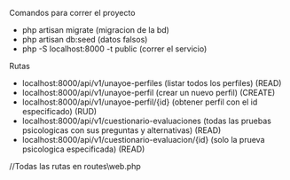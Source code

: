 Comandos para correr el proyecto
- php artisan migrate                     (migracion de la bd)
- php artisan db:seed                     (datos falsos)
- php -S localhost:8000 -t public         (correr el servicio)

Rutas
- localhost:8000/api/v1/unayoe-perfiles    (listar todos los perfiles)    (READ)
- localhost:8000/api/v1/unayoe-perfil      (crear un nuevo perfil)        (CREATE)
- localhost:8000/api/v1/unayoe-perfil/{id} (obtener perfil con el id especificado) (RUD)
- localhost:8000/api/v1/cuestionario-evaluaciones   (todas las pruebas psicologicas con sus preguntas y alternativas) (READ)
- localhost:8000/api/v1/cuestionario-evaluacion/{id} (solo la prueva psicologica especificada) (READ)

//Todas las rutas en routes\web.php
